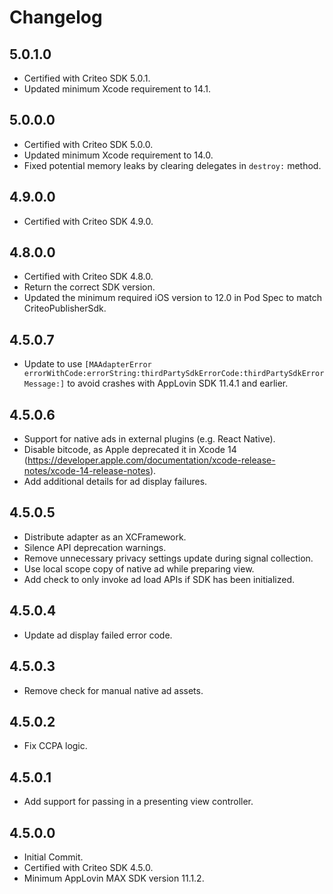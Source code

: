 # Changelog

## 5.0.1.0
* Certified with Criteo SDK 5.0.1.
* Updated minimum Xcode requirement to 14.1.

## 5.0.0.0
* Certified with Criteo SDK 5.0.0.
* Updated minimum Xcode requirement to 14.0.
* Fixed potential memory leaks by clearing delegates in `destroy:` method.

## 4.9.0.0
* Certified with Criteo SDK 4.9.0.

## 4.8.0.0
* Certified with Criteo SDK 4.8.0.
* Return the correct SDK version.
* Updated the minimum required iOS version to 12.0 in Pod Spec to match CriteoPublisherSdk. 

## 4.5.0.7
* Update to use `[MAAdapterError errorWithCode:errorString:thirdPartySdkErrorCode:thirdPartySdkErrorMessage:]` to avoid crashes with AppLovin SDK 11.4.1 and earlier.

## 4.5.0.6
* Support for native ads in external plugins (e.g. React Native).
* Disable bitcode, as Apple deprecated it in Xcode 14 (https://developer.apple.com/documentation/xcode-release-notes/xcode-14-release-notes).
* Add additional details for ad display failures. 

## 4.5.0.5
* Distribute adapter as an XCFramework.
* Silence API deprecation warnings.
* Remove unnecessary privacy settings update during signal collection.
* Use local scope copy of native ad while preparing view.
* Add check to only invoke ad load APIs if SDK has been initialized.

## 4.5.0.4
* Update ad display failed error code.

## 4.5.0.3
* Remove check for manual native ad assets.

## 4.5.0.2
* Fix CCPA logic.

## 4.5.0.1
* Add support for passing in a presenting view controller.

## 4.5.0.0
* Initial Commit.
* Certified with Criteo SDK 4.5.0.
* Minimum AppLovin MAX SDK version 11.1.2.
